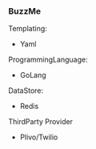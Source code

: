 ### BuzzMe

Templating:
- Yaml

ProgrammingLanguage:
- GoLang

DataStore:
- Redis

ThirdParty Provider
- Plivo/Twilio